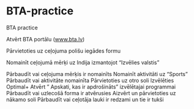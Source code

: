 # BTA-practice
BTA practice

Atvērt BTA portālu (www.bta.lv)

Pārvietoties uz ceļojuma polišu iegādes formu

Nomainīt ceļojumā mērķi uz Indija izmantojot “Izvēlies valstis”

Pārbaudīt vai ceļojuma mērķis ir nomainīts
Nomainīt aktivitāti uz “Sports”
Pārbaudīt vai aktivitāte nomainīta
Pārvietoties uz otro soli
Izvēlēties Optimal+
Atvērt ” Apskati, kas ir apdrošināts” izvēlētajai programmai
Pārbaudīt vai uzlecošā forma ir atvērusies
Aizvērt un pārvietoties uz nākamo soli
Pārbaudīt vai ceļotāja lauki ir redzami un tie ir tukši
